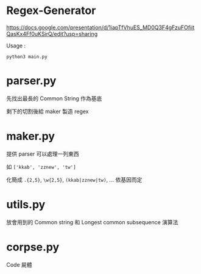 # Regex-Generator

https://docs.google.com/presentation/d/1iapTfVhuES_MD0Q3F4gFzuFOfiitQasKx4Ff0uKSirQ/edit?usp=sharing

Usage : 

```
python3 main.py
```

# parser.py

先找出最長的 Common String 作為基底

剩下的切割後給 maker 製造 regex

# maker.py 

提供 parser 可以處理一列東西

如 `['kkab', 'zznew', 'tw']`

化簡成 `.{2,5}`, `\w{2,5}`, `(kkab|zznew|tw)`, ... 依基因而定

# utils.py

放會用到的 Common string 和 Longest common subsequence 演算法 

# corpse.py 

Code 屍體